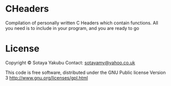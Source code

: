 CHeaders
========

Compilation of personally written C Headers which contain functions. All you need is to include in your program, and you are ready to go 

License
=======

Copyright  © Sotaya Yakubu
Contact: sotayamy@yahoo.co.uk

This code is free software, distributed under the 
GNU Public license Version 3 http://www.gnu.org/licenses/gpl.html
